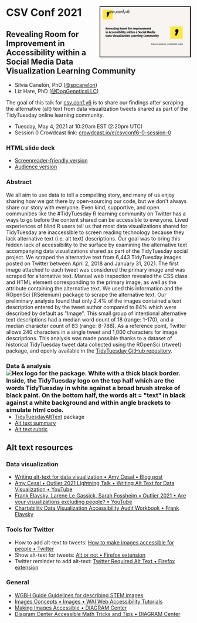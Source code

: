 # CSV Conf 2021 <a href='https://github.com/spcanelon/csvConf2021'><img src='coverImage.png' align="right" height="138.5" alt='Promotional image created by CSVConf featuring the title of the presentation "Revealing Room for Improvement in Accessibility within a Social Media Data Visualization Learning Community." It also shows the conference name (csv,conf,v6) in the top right next along with the comma CSV Conf logo, and presenter names on the bottom right'/></a>

<!-- badges: start -->
<!-- badges: end -->

## Revealing Room for Improvement in Accessibility within a Social Media Data Visualization Learning Community

* Silvia Canelón, PhD ([\@spcanelon](https://www.twitter.com/@spcanelon))
* Liz Hare, PhD ([\@DogGeneticsLLC](https://www.twitter.com/@DogGeneticsLLC))

The goal of this talk for [csv,conf,v6](https://csvconf.com/speakers/#silvia-canel%C3%B3n-elizabeth-hare) is to share our findings after scraping the alternative (alt) text from data visualization tweets shared as part of the TidyTuesday online learning community.

* Tuesday, May 4, 2021 at 10:20am EST (2:20pm UTC)
* Session 0 Crowdcast link: [crowdcast.io/e/csvconf6-0-session-0](https://www.crowdcast.io/e/csvconf6-0-session-0)

### HTML slide deck

* [Screenreader-friendly version](https://spcanelon.github.io/csvConf2021/slides/indexLH.html)
* [Audience version](https://spcanelon.github.io/csvConf2021/slides)

### Abstract

We all aim to use data to tell a compelling story, and many of us enjoy sharing how we got there by open-sourcing our code, but we don't always share our story with everyone. Even kind, supportive, and open communities like the #TidyTuesday R learning community on Twitter has a ways to go before the content shared can be accessible to everyone. Lived experiences of blind R users tell us that most data visualizations shared for TidyTuesday are inaccessible to screen reading technology because they lack alternative text (i.e. alt text) descriptions. Our goal was to bring this hidden lack of accessibility to the surface by examining the alternative text accompanying data visualizations shared as part of the TidyTuesday social project. We scraped the alternative text from 6,443 TidyTuesday images posted on Twitter between April 2, 2018 and January 31, 2021. The first image attached to each tweet was considered the primary image and was scraped for alternative text. Manual web inspection revealed the CSS class and HTML element corresponding to the primary image, as well as the attribute containing the alternative text. We used this information and the ROpenSci {RSelenium} package to scrape the alternative text. Our preliminary analysis found that only 2.4% of the images contained a text description entered by the tweet author compared to 84% which were described by default as "Image". This small group of intentional alternative text descriptions had a median word count of 18 (range: 1-170), and a median character count of 83 (range: 8-788). As a reference point, Twitter allows 240 characters in a single tweet and 1,000 characters for image descriptions. This analysis was made possible thanks to a dataset of historical TidyTuesday tweet data collected using the ROpenSci {rtweet} package, and openly available in the [TidyTuesday GitHub repository](https://github.com/rfordatascience/tidytuesday).

### Data & analysis <a href='https://github.com/spcanelon/TidyTuesdayAltText#tidytuesdayalttext-'><img src='https://raw.githubusercontent.com/spcanelon/TidyTuesdayAltText/main/man/figures/ttat_hex.png?token=AL4Z36PWXNE5E73MVZQKXA3ATCZWA' align="right" height="120" alt='Hex logo for the package. White with a thick black border. Inside, the TidyTuesday logo on the top half which are the words TidyTuesday in white against a broad brush stroke of black paint. On the bottom half, the words alt = "text" in black against a white background and within angle brackets to simulate html code.'/></a>

- [TidyTuesdayAltText](https://www.github.com/spcanelon/TidyTuesdayAltText) package 
- [Alt text summary]()
- [Alt text rubric]()

## Alt text resources

### Data visualization

*	[Writing alt-text for data visualization • Amy Cesal • Blog post](https://medium.com/nightingale/writing-alt-text-for-data-visualization-2a218ef43f81)
* [Amy Cesal • Outlier 2021 Lightning Talk • Writing Alt Text for Data Visualization • YouTube](https://www.youtube.com/watch?v=nBcR95S0F0o)
* [Frank Elavsky, Larene Le Gassick, Sarah Fossheim • Outlier 2021 • Are your visualizations excluding people? • YouTube](https://www.youtube.com/watch?v=SWB-KLXN-Ok&list=PLAm5TIX-yz7IkKOUcStM_vl8AD0S9v0co&index=10)
* [Chartability Data Visualization Accessibility Audit Workbook • Frank Elavsky](https://chartability.fizz.studio/)

### Tools for Twitter

* How to add alt-text to tweets: [How to make images accessible for people • Twitter](https://help.twitter.com/en/using-twitter/picture-descriptions)
* Show alt-text for tweets: [Alt or not • Firefox extension](https://addons.mozilla.org/en-US/firefox/addon/alt-or-not/)
* Twitter reminder to add alt-text: [Twitter Required Alt Text • Firefox extension](https://addons.mozilla.org/en-GB/firefox/addon/twitter-required-alt-text/)

### General

* [WGBH Guide Guidelines for describing STEM images](https://www.wgbh.org/foundation/ncam/guidelines/guidelines-for-describing-stem-images)
* [Images Concepts • Images • WAI Web Accessibility Tutorials](https://www.w3.org/WAI/tutorials/images/)
*	[Making Images Accessible • DIAGRAM Center](http://diagramcenter.org/making-images-accessible.html)
*	[Diagram Center Accessible Math Tricks and Tips • DIAGRAM Center](http://diagramcenter.org/accessible-math-tools-tips-and-training.html#training)
